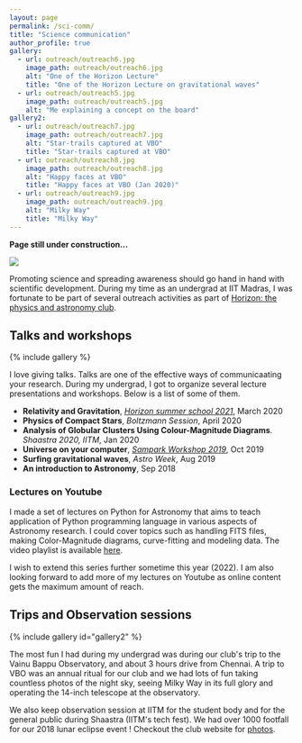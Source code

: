 ```yaml
---
layout: page
permalink: /sci-comm/
title: "Science communication"
author_profile: true
gallery:
  - url: outreach/outreach6.jpg
    image_path: outreach/outreach6.jpg
    alt: "One of the Horizon Lecture"
    title: "One of the Horizon Lecture on gravitational waves"
  - url: outreach/outreach5.jpg
    image_path: outreach/outreach5.jpg
    alt: "Me explaining a concept on the board"
gallery2:
  - url: outreach/outreach7.jpg
    image_path: outreach/outreach7.jpg
    alt: "Star-trails captured at VBO"
    title: "Star-trails captured at VBO"
  - url: outreach/outreach8.jpg
    image_path: outreach/outreach8.jpg
    alt: "Happy faces at VBO"
    title: "Happy faces at VBO (Jan 2020)"
  - url: outreach/outreach9.jpg
    image_path: outreach/outreach9.jpg
    alt: "Milky Way"
    title: "Milky Way"
---
```



**Page still under construction...**

![](https://media0.giphy.com/media/l0JMrPWRQkTeg3jjO/giphy.gif)


Promoting science and spreading awareness should go hand in hand with scientific development. During my time as an undergrad at IIT Madras, I was fortunate to be part of several outreach activities as part of [Horizon: the physics and astronomy club](https://horizoniitm.github.io/). 

## Talks and workshops

{% include gallery %}


I love giving talks. Talks are one of the effective ways of communicaating your research. During my undergrad, I got to organize several lecture presentations and workshops. Below is a list of some of them.

- **Relativity and Gravitation**, [*Horizon summer school 2021*](https://github.com/HorizonIITM/summer-school-2021), March 2020
- **Physics of Compact Stars**, *Boltzmann Session*, April 2020
- **Analysis of Globular Clusters Using Colour-Magnitude Diagrams**. *Shaastra 2020, IITM*, Jan 2020
- **Universe on your computer**, [*Sampark Workshop 2019*](https://github.com/pranav-satheesh/Sampark_Workshop), Oct 2019
- **Surfing gravitational waves**, *Astro Week*, Aug 2019 
- **An introduction to Astronomy**, Sep 2018

### Lectures on Youtube

I made a set of lectures on Python for Astronomy that aims to teach application of Python programming language in various aspects of Astronomy research. I could cover topics such as handling FITS files, making Color-Magnitude diagrams, curve-fitting and modeling data. The video playlist is available [here](https://youtube.com/playlist?list=PL2rHXmvrOZXbQviht65mZSOW0_s1ZPpLA).

I wish to extend this series further sometime this year (2022). I am also looking forward to add more of my lectures on Youtube as online content gets the maximum amount of reach. 


## Trips and Observation sessions

{% include gallery id="gallery2" %}

The most fun I had during my undergrad was during our club's trip to the Vainu Bappu Observatory,   and about 3 hours drive from Chennai. A trip to VBO was an annual ritual for our club and we had lots of fun taking countless photos of the night sky, seeing Milky Way in its full glory and operating the 14-inch telescope at the observatory. 

We also keep observation session at IITM for the student body and for the general public during Shaastra (IITM's tech fest). We had over 1000 footfall for our 2018 lunar eclipse event ! Checkout the club website for [photos](https://horizoniitm.github.io/gallery/).